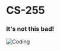 # CS-255

### It's not this bad!
![Coding](https://media.giphy.com/media/dlMIwDQAxXn1K/giphy.gif?cid=ecf05e47ns9urk5wr71v6hpzgk62n9k3vywbiv27a6piktcl&rid=giphy.gif&ct=g)
